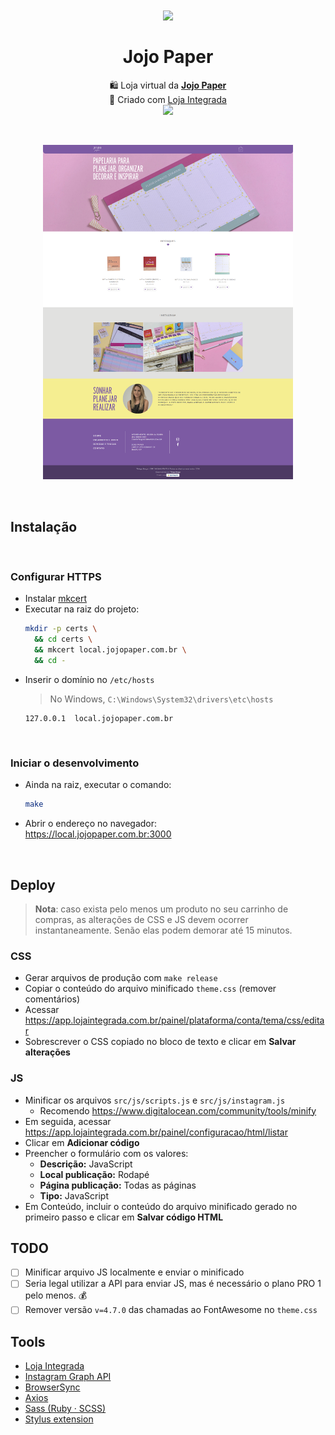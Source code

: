 <h1 align="center">
  <img src="https://cdn.awsli.com.br/823/823980/favicon/711b9ffff9.png" height="128" /><br>
  <br>
  Jojo Paper
</h1>

<p align="center">
  🛍 Loja virtual da <a href="https://jojopaper.com.br" target="_blank" rel="nofollow noopener"><b>Jojo Paper</b></a><br>
  🛒 Criado com <a href="https://lojaintegrada.com.br" target="_blank" rel="nofollow noopener">Loja Integrada</a><br>
  <a href="https://jojopaper.com.br" target="_blank" rel="nofollow noopener">
    <img src="https://img.shields.io/badge/version-1.3.0-8C64A8.svg">
  </a>
</p>

<br>

<p align="center">
  <a href="https://jojopaper.com.br" target="_blank" rel="nofollow noopener">
    <img src="https://raw.githubusercontent.com/thiagobraga/jojopaper.com.br/master/src/images/screenshot.png" alt="Jojo Paper" width="400">
  </a>
</p>

<br>

## Instalação

<br>

### Configurar HTTPS

- Instalar [mkcert](https://github.com/FiloSottile/mkcert)
- Executar na raiz do projeto:
  ```sh
  mkdir -p certs \
    && cd certs \
    && mkcert local.jojopaper.com.br \
    && cd -
  ```
- Inserir o domínio no `/etc/hosts`
  > No Windows, `C:\Windows\System32\drivers\etc\hosts`
  ```
  127.0.0.1  local.jojopaper.com.br
  ```

<br>

### Iniciar o desenvolvimento

- Ainda na raiz, executar o comando:
  ``` sh
  make
  ```
- Abrir o endereço no navegador:  
  https://local.jojopaper.com.br:3000

<br>

## Deploy

> **Nota**: caso exista pelo menos um produto no seu carrinho de compras, as alterações de CSS e JS devem ocorrer instantaneamente. Senão elas podem demorar até 15 minutos.

### CSS

- Gerar arquivos de produção com `make release`
- Copiar o conteúdo do arquivo minificado `theme.css` (remover comentários)
- Acessar <a href="https://app.lojaintegrada.com.br/painel/plataforma/conta/tema/css/editar" target="_blank" rel="nofollow noopener">https://app.lojaintegrada.com.br/painel/plataforma/conta/tema/css/editar</a>
- Sobrescrever o CSS copiado no bloco de texto e clicar em **Salvar alterações**

### JS

- Minificar os arquivos `src/js/scripts.js` e `src/js/instagram.js`
  - Recomendo https://www.digitalocean.com/community/tools/minify
- Em seguida, acessar <a href="https://app.lojaintegrada.com.br/painel/configuracao/html/listar" target="_blank" rel="nofollow noopener">https://app.lojaintegrada.com.br/painel/configuracao/html/listar</a>
- Clicar em **Adicionar código**
- Preencher o formulário com os valores:
  - **Descrição:** JavaScript
  - **Local publicação:** Rodapé
  - **Página publicação:** Todas as páginas
  - **Tipo:** JavaScript
- Em Conteúdo, incluir o conteúdo do arquivo minificado gerado no primeiro passo e clicar em **Salvar código HTML**

## TODO

- [ ] Minificar arquivo JS localmente e enviar o minificado
- [ ] Seria legal utilizar a API para enviar JS, mas é necessário o plano PRO 1 pelo menos. :moneybag:
- [ ] Remover versão `v=4.7.0` das chamadas ao FontAwesome no `theme.css`

## Tools

- [Loja Integrada](https://lojaintegrada.com.br)
- [Instagram Graph API](https://developers.facebook.com/docs/instagram-api)
- [BrowserSync](https://browsersync.io)
- [Axios](https://axios-http.com/ptbr)
- [Sass (Ruby · SCSS)](https://sass-lang.com/ruby-sass)
- [Stylus extension](https://chrome.google.com/webstore/detail/stylus/clngdbkpkpeebahjckkjfobafhncgmne)
